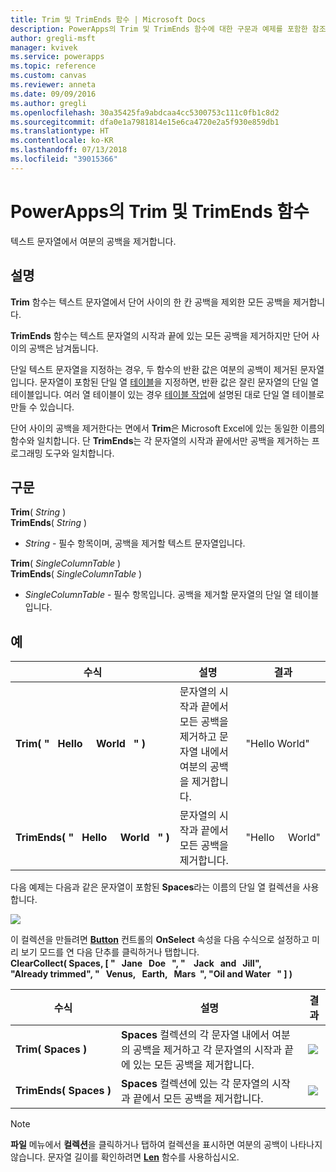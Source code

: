 ```yaml
---
title: Trim 및 TrimEnds 함수 | Microsoft Docs
description: PowerApps의 Trim 및 TrimEnds 함수에 대한 구문과 예제를 포함한 참조 정보
author: gregli-msft
manager: kvivek
ms.service: powerapps
ms.topic: reference
ms.custom: canvas
ms.reviewer: anneta
ms.date: 09/09/2016
ms.author: gregli
ms.openlocfilehash: 30a35425fa9abdcaa4cc5300753c111c0fb1c8d2
ms.sourcegitcommit: dfa0e1a7981814e15e6ca4720e2a5f930e859db1
ms.translationtype: HT
ms.contentlocale: ko-KR
ms.lasthandoff: 07/13/2018
ms.locfileid: "39015366"
---
```

# <a name="trim-and-trimends-functions-in-powerapps"></a>PowerApps의 Trim 및 TrimEnds 함수
텍스트 문자열에서 여분의 공백을 제거합니다.

## <a name="description"></a>설명
**Trim** 함수는 텍스트 문자열에서 단어 사이의 한 칸 공백을 제외한 모든 공백을 제거합니다.  

**TrimEnds** 함수는 텍스트 문자열의 시작과 끝에 있는 모든 공백을 제거하지만 단어 사이의 공백은 남겨둡니다.

단일 텍스트 문자열을 지정하는 경우, 두 함수의 반환 값은 여분의 공백이 제거된 문자열입니다. 문자열이 포함된 단일 열 [테이블](../working-with-tables.md)을 지정하면, 반환 값은 잘린 문자열의 단일 열 테이블입니다. 여러 열 테이블이 있는 경우 [테이블 작업](../working-with-tables.md)에 설명된 대로 단일 열 테이블로 만들 수 있습니다.

단어 사이의 공백을 제거한다는 면에서 **Trim**은 Microsoft Excel에 있는 동일한 이름의 함수와 일치합니다. 단 **TrimEnds**는 각 문자열의 시작과 끝에서만 공백을 제거하는 프로그래밍 도구와 일치합니다.

## <a name="syntax"></a>구문
**Trim**( *String* )<br>**TrimEnds**( *String* )

* *String* - 필수 항목이며, 공백을 제거할 텍스트 문자열입니다.

**Trim**( *SingleColumnTable* )<br>**TrimEnds**( *SingleColumnTable* )

* *SingleColumnTable* - 필수 항목입니다. 공백을 제거할 문자열의 단일 열 테이블입니다.

## <a name="example"></a>예

| 수식 | 설명 | 결과 |
| --- | --- | --- |
| **Trim(&nbsp;"&nbsp;&nbsp;&nbsp;Hello&nbsp;&nbsp;&nbsp;&nbsp;&nbsp;World&nbsp;&nbsp;&nbsp;"&nbsp;)** |문자열의 시작과 끝에서 모든 공백을 제거하고 문자열 내에서 여분의 공백을 제거합니다. |"Hello World" |
| **TrimEnds(&nbsp;"&nbsp;&nbsp;&nbsp;Hello&nbsp;&nbsp;&nbsp;&nbsp;&nbsp;World&nbsp;&nbsp;&nbsp;"&nbsp;)** |문자열의 시작과 끝에서 모든 공백을 제거합니다. |"Hello&nbsp;&nbsp;&nbsp;&nbsp;&nbsp;World" |

다음 예제는 다음과 같은 문자열이 포함된 **Spaces**라는 이름의 단일 열 컬렉션을 사용합니다.

![](media/function-trim/input-strings.png)

이 컬렉션을 만들려면 **[Button](../controls/control-button.md)** 컨트롤의 **OnSelect** 속성을 다음 수식으로 설정하고 미리 보기 모드를 연 다음 단추를 클릭하거나 탭합니다.
<br>**ClearCollect( Spaces, [ "&nbsp;&nbsp;&nbsp;Jane&nbsp;&nbsp;&nbsp;Doe&nbsp;&nbsp;&nbsp;", "&nbsp;&nbsp;&nbsp;&nbsp;Jack&nbsp;&nbsp;&nbsp;and&nbsp;&nbsp;&nbsp;Jill", "Already&nbsp;trimmed", "&nbsp;&nbsp;&nbsp;Venus,&nbsp;&nbsp;&nbsp;Earth,&nbsp;&nbsp;&nbsp;Mars&nbsp;&nbsp;", "Oil&nbsp;and&nbsp;Water&nbsp;&nbsp;&nbsp;" ] )**

| 수식 | 설명 | 결과 |
| --- | --- | --- |
| **Trim(&nbsp;Spaces&nbsp;)** |**Spaces** 컬렉션의 각 문자열 내에서 여분의 공백을 제거하고 각 문자열의 시작과 끝에 있는 모든 공백을 제거합니다. |<style> img { max-width: none } </style> ![](media/function-trim/output-trim.png) |
| **TrimEnds(&nbsp;Spaces&nbsp;)** |**Spaces** 컬렉션에 있는 각 문자열의 시작과 끝에서 모든 공백을 제거합니다. |<style> img { max-width: none } </style> ![](media/function-trim/output-trimends.png) |

> [!NOTE]
> **파일** 메뉴에서 **컬렉션**을 클릭하거나 탭하여 컬렉션을 표시하면 여분의 공백이 나타나지 않습니다. 문자열 길이를 확인하려면 **[Len](function-len.md)** 함수를 사용하십시오.

